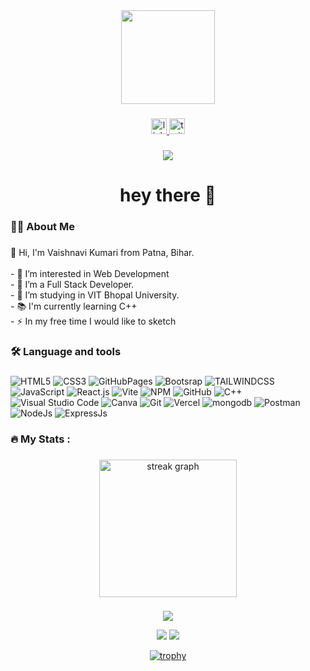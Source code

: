 <div align="center">
  <img height="150" src="https://media.giphy.com/media/L1R1tvI9svkIWwpVYr/giphy.gif"  />
</div>

###

<div align="center">
  <a href="https://www.linkedin.com/in/vaishnaviikumari/" target="_blank">
    <img src="https://img.shields.io/static/v1?message=LinkedIn&logo=linkedin&label=&color=0077B5&logoColor=white&labelColor=&style=for-the-badge" height="25" alt="linkedin logo"  />
  </a>
  <a href="https://twitter.com/Vaishna__vii" target="_blank">
    <img src="https://img.shields.io/static/v1?message=Twitter&logo=twitter&label=&color=1DA1F2&logoColor=white&labelColor=&style=for-the-badge" height="25" alt="twitter logo"  />
  </a>
</div>

###

<div align="center">
  <img src="https://visitor-badge.laobi.icu/badge?page_id=aakashhkumar.aakashhkumar&"  />
</div>

###

<h1 align="center">hey there 👋</h1>

###

<h3 align="left">👩‍💻  About Me</h3>

###

<p align="left">👋 Hi, I'm  Vaishnavi Kumari from  Patna, Bihar.<br><br>- 👀 I’m interested in Web Development <br>- 👀 I’m a Full Stack Developer.<br>- 🔭 I’m studying in VIT Bhopal University. <br>- 📚 I'm currently learning C++<br>- ⚡ In my free time I would like to sketch</p>

###

<h3 align="left">🛠 Language and tools</h3>

###

<div align="left">
  <img alt="HTML5" src="https://camo.githubusercontent.com/ccbe828e30bf09fc30639d2fecff29958bef05977065d845c92cf5d0427e61cd/68747470733a2f2f696d672e736869656c64732e696f2f62616467652f68746d6c352532302d2532334533344632362e7376673f267374796c653d666f722d7468652d6261646765266c6f676f3d68746d6c35266c6f676f436f6c6f723d7768697465" data-canonical-src="https://img.shields.io/badge/html5%20-%23E34F26.svg?&amp;style=for-the-badge&amp;logo=html5&amp;logoColor=white" style="max-width: 100%;">
  
  <img alt="CSS3" src="https://camo.githubusercontent.com/71f2f7b000f777ae7561aef343df0f72dd821e49f80e1366ef9e59ed266f01f1/68747470733a2f2f696d672e736869656c64732e696f2f62616467652f637373332532302d2532333135373242362e7376673f267374796c653d666f722d7468652d6261646765266c6f676f3d63737333266c6f676f436f6c6f723d7768697465" data-canonical-src="https://img.shields.io/badge/css3%20-%231572B6.svg?&amp;style=for-the-badge&amp;logo=css3&amp;logoColor=white" style="max-width: 100%;">

  <img alt="GitHubPages" src="https://camo.githubusercontent.com/394d48e0a5beee0e3104eb04c8b8e6923567be3ba104754c8c141c6dee91c75e/68747470733a2f2f696d672e736869656c64732e696f2f62616467652f67697468756225323070616765732d3132313031333f7374796c653d666f722d7468652d6261646765266c6f676f3d676974687562266c6f676f436f6c6f723d7768697465" data-canonical-src="https://img.shields.io/badge/Postman-FF6C37?style=for-the-badge&amp;logo=postman&amp;logoColor=white" style="max-width: 100%;">

  <img alt="Bootsrap" src="https://camo.githubusercontent.com/4520a7028dfc78ec3ba2e270799b3727038981fe3e0a9bf7d701b1ad70bceef7/68747470733a2f2f696d672e736869656c64732e696f2f62616467652f426f6f7473747261702d3536334437433f7374796c653d666f722d7468652d6261646765266c6f676f3d626f6f747374726170266c6f676f436f6c6f723d7768697465" data-canonical-src="https://img.shields.io/badge/Bootstrap-563D7C?style=for-the-badge&amp;logo=bootstrap&amp;logoColor=white" style="max-width: 100%;">

   <img alt="TAILWINDCSS" src="https://camo.githubusercontent.com/b2eac0f505dfd05c25acf8c285b5eb346916090126c8836c6cbf9aeb754eac32/68747470733a2f2f696d672e736869656c64732e696f2f62616467652f7461696c77696e646373732d2532333338423241432e7376673f7374796c653d666f722d7468652d6261646765266c6f676f3d7461696c77696e642d637373266c6f676f436f6c6f723d7768697465" data-canonical-src="https://img.shields.io/badge/Bootstrap-563D7C?style=for-the-badge&amp;logo=bootstrap&amp;logoColor=white" style="max-width: 100%;">

   
  <img alt="JavaScript" src="https://camo.githubusercontent.com/ec874bfcf61558b1c237dcc4b10f481b4424a269e35eaf75d862751a98e3370c/68747470733a2f2f696d672e736869656c64732e696f2f62616467652f6a6176617363726970742532302d2532333332333333302e7376673f267374796c653d666f722d7468652d6261646765266c6f676f3d6a617661736372697074266c6f676f436f6c6f723d253233463744463145" data-canonical-src="https://img.shields.io/badge/javascript%20-%23323330.svg?&amp;style=for-the-badge&amp;logo=javascript&amp;logoColor=%23F7DF1E" style="max-width: 100%;">
  
  <img alt="React.js" src="https://camo.githubusercontent.com/3467eb8e0dc6bdaa8fa6e979185d371ab39c105ec7bd6a01048806b74378d24c/68747470733a2f2f696d672e736869656c64732e696f2f62616467652f52656163742d3230323332413f7374796c653d666f722d7468652d6261646765266c6f676f3d7265616374266c6f676f436f6c6f723d363144414642" data-canonical-src="https://img.shields.io/badge/React-20232A?style=for-the-badge&amp;logo=react&amp;logoColor=61DAFB" style="max-width: 100%;">

<img alt="Vite" src="https://img.shields.io/badge/vite-%23646CFF.svg?style=for-the-badge&logo=vite&logoColor=white" data-canonical-src="https://img.shields.io/badge/React-20232A?style=for-the-badge&amp;logo=react&amp;logoColor=61DAFB" style="max-width: 100%;">
  

<img alt="NPM" src="https://camo.githubusercontent.com/fdac4b9b2e97f18dd9979d39e6db16e17e0956737ff0878ce16b153449e09bb2/68747470733a2f2f696d672e736869656c64732e696f2f62616467652f2d4e504d2d627269676874677265656e3f636f6c6f723d444332433334267374796c653d666f722d7468652d6261646765266c6f676f3d4e504d266c6f676f436f6c6f723d7768697465266c6f676f57696474683d3230" data-canonical-src="https://img.shields.io/badge/-NPM-brightgreen?color=DC2C34&amp;style=for-the-badge&amp;logo=NPM&amp;logoColor=white&amp;logoWidth=20" style="max-width: 100%;">

  <img alt="GitHub" src="https://camo.githubusercontent.com/7b229d9daea9fdb601c19303f0943d7ebe307c66d9f27e525c73ad330e0dcebf/68747470733a2f2f696d672e736869656c64732e696f2f62616467652f6769746875622532302d2532333132313031312e7376673f267374796c653d666f722d7468652d6261646765266c6f676f3d676974687562266c6f676f436f6c6f723d7768697465" data-canonical-src="https://img.shields.io/badge/github%20-%23121011.svg?&amp;style=for-the-badge&amp;logo=github&amp;logoColor=white" style="max-width: 100%;">

  <img alt="C++" src="https://camo.githubusercontent.com/b6d3405bf811a5f89cb437e00b88d1beb855fea73175eab303685f95bc0c3f1f/68747470733a2f2f696d672e736869656c64732e696f2f62616467652f632b2b2532302d2532333030353939432e7376673f267374796c653d666f722d7468652d6261646765266c6f676f3d63253242253242266f676f436f6c6f723d7768697465" data-canonical-src="https://img.shields.io/badge/c++%20-%2300599C.svg?&amp;style=for-the-badge&amp;logo=c%2B%2B&amp;ogoColor=white" style="max-width: 100%;">

  <img alt="Visual Studio Code" src="https://camo.githubusercontent.com/beaea076a004241324fd510a2f57aefaa7dc3345697b7359ae59054c1996afd7/68747470733a2f2f696d672e736869656c64732e696f2f62616467652f56697375616c25323053747564696f253230436f64652d3030373864372e7376673f267374796c653d666f722d7468652d6261646765266c6f676f3d76697375616c2d73747564696f2d636f6465266c6f676f436f6c6f723d7768697465" data-canonical-src="https://img.shields.io/badge/Visual%20Studio%20Code-0078d7.svg?&amp;style=for-the-badge&amp;logo=visual-studio-code&amp;logoColor=white" style="max-width: 100%;">

  <img alt="Canva" src="https://camo.githubusercontent.com/180f7e8c4bd966142f871ac9e33b1ec8e23b03d7e42a3f7b90adf10eb205b9ca/68747470733a2f2f696d672e736869656c64732e696f2f62616467652f2d63616e76612d77686974653f7374796c653d666f722d7468652d6261646765266c6f676f3d63616e7661266c6f676f436f6c6f723d7768697465266c6f676f57696474683d323026636f6c6f723d303143344344" data-canonical-src="https://img.shields.io/badge/-canva-white?style=for-the-badge&amp;logo=canva&amp;logoColor=white&amp;logoWidth=20&amp;color=01C4CD" style="max-width: 100%;">

  <img alt="Git" src="https://camo.githubusercontent.com/ce71f61cdc97769047112d3512c4f2ee27eb8d23b6869aa20d433ad3dac60f05/68747470733a2f2f696d672e736869656c64732e696f2f62616467652f6769742532302d2532334637444631452e7376673f267374796c653d666f722d7468652d6261646765266c6f676f3d676974266c6f676f436f6c6f723d7768697465" data-canonical-src="https://img.shields.io/badge/git%20-%23F7DF1E.svg?&amp;style=for-the-badge&amp;logo=git&amp;logoColor=white" style="max-width: 100%;">

  <img alt="Vercel" src="https://camo.githubusercontent.com/bd437f93df58db5a5e8e8790572201121f525d051d2db58318ba0b91ef573384/68747470733a2f2f696d672e736869656c64732e696f2f62616467652f56657263656c2d3030303030303f7374796c653d666f722d7468652d6261646765266c6f676f3d76657263656c266c6f676f436f6c6f723d7768697465" data-canonical-src="https://img.shields.io/badge/Vercel-000000?style=for-the-badge&amp;logo=vercel&amp;logoColor=white" style="max-width: 100%;">

  <img alt="mongodb" src="https://camo.githubusercontent.com/cc9d8d3c8e4bd54d0ab741984d5f24b01be6a536b408e0c81f4de99eb0aa6611/68747470733a2f2f696d672e736869656c64732e696f2f62616467652f6d6f6e676f64622d3433383533443f7374796c653d666f722d7468652d6261646765266c6f676f3d6d6f6e676f6462266c6f676f436f6c6f723d7768697465" data-canonical-src="https://img.shields.io/badge/mongodb-43853D?style=for-the-badge&amp;logo=mongodb&amp;logoColor=white" style="max-width: 100%;">

  <img alt="Postman" src="https://camo.githubusercontent.com/cf06fedcca8eedc2ebcf41a87c79ae200b8e7f79b65a9c2dcd833d1990bd3290/68747470733a2f2f696d672e736869656c64732e696f2f62616467652f506f73746d616e2d4646364333373f7374796c653d666f722d7468652d6261646765266c6f676f3d706f73746d616e266c6f676f436f6c6f723d7768697465" data-canonical-src="https://img.shields.io/badge/Postman-FF6C37?style=for-the-badge&amp;logo=postman&amp;logoColor=white" style="max-width: 100%;">

  <img alt="NodeJs" src="https://camo.githubusercontent.com/8477a50d7210f0f3bf15fbe5b44809296b75f2101a2927818599d72c8ea72cef/68747470733a2f2f696d672e736869656c64732e696f2f62616467652f6e6f64652e6a732d3644413535463f7374796c653d666f722d7468652d6261646765266c6f676f3d6e6f64652e6a73266c6f676f436f6c6f723d7768697465" data-canonical-src="https://img.shields.io/badge/Postman-FF6C37?style=for-the-badge&amp;logo=postman&amp;logoColor=white" style="max-width: 100%;">

  <img alt="ExpressJs" src="https://camo.githubusercontent.com/e01b1cfdcc52e26519db194c2a7b4b93eafe7a614a0dab69cfe967864a8f1119/68747470733a2f2f696d672e736869656c64732e696f2f62616467652f657870726573732e6a732d2532333430346435392e7376673f7374796c653d666f722d7468652d6261646765266c6f676f3d65787072657373266c6f676f436f6c6f723d253233363144414642" data-canonical-src="https://img.shields.io/badge/Postman-FF6C37?style=for-the-badge&amp;logo=postman&amp;logoColor=white" style="max-width: 100%;">
  
</div>

###

<h3 align="left">🔥   My Stats :</h3>

###



<div align="center">
 <img src="https://streak-stats.demolab.com?user=aakashhkumar&locale=en&mode=daily&theme=dark&hide_border=false&border_radius=5&order=3" height="220" alt="streak graph"  /> 
</div>

###

<div align="left">
</div>

###
<div align="center">


  ![](http://github-profile-summary-cards.vercel.app/api/cards/profile-details?username=VaishnaviiKumari&theme=radical)
   
  ![](http://github-profile-summary-cards.vercel.app/api/cards/repos-per-language?username=VaishnaviiKumari&theme=moonlight)
  ![](http://github-profile-summary-cards.vercel.app/api/cards/most-commit-language?username=VaishnaviiKumari&theme=moonlight)

  [![trophy](https://github-profile-trophy.vercel.app/?username=VaishnaviiKumari&theme=onedark)](https://github.com/ryo-ma/github-profile-trophy)

</div>
